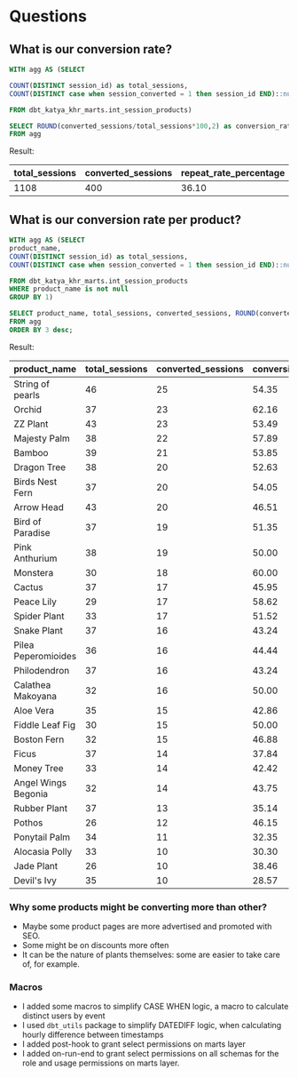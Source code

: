 # Questions
## What is our conversion rate?
``` sql
WITH agg AS (SELECT   

COUNT(DISTINCT session_id) as total_sessions,
COUNT(DISTINCT case when session_converted = 1 then session_id END)::numeric as converted_sessions

FROM dbt_katya_khr_marts.int_session_products)

SELECT ROUND(converted_sessions/total_sessions*100,2) as conversion_rate
FROM agg
```
Result:

| total_sessions    | converted_sessions          | repeat_rate_percentage  |
| ----------------- | --------------------------- | ----------------------- | 
| 1108              | 400                         | 36.10                   |

## What is our conversion rate per product?

``` sql
WITH agg AS (SELECT   
product_name,
COUNT(DISTINCT session_id) as total_sessions,
COUNT(DISTINCT case when session_converted = 1 then session_id END)::numeric as converted_sessions

FROM dbt_katya_khr_marts.int_session_products
WHERE product_name is not null
GROUP BY 1)

SELECT product_name, total_sessions, converted_sessions, ROUND(converted_sessions/total_sessions*100,2) as conversion_rate
FROM agg
ORDER BY 3 desc;
```
Result:

| product_name        | total_sessions | converted_sessions | conversion_rate |
| --------------------|----------------|--------------------|-----------------|
| String of pearls    |             46 |                 25 |           54.35 |
| Orchid              |             37 |                 23 |           62.16 |
| ZZ Plant            |             43 |                 23 |           53.49 |
| Majesty Palm        |             38 |                 22 |           57.89 |
| Bamboo              |             39 |                 21 |           53.85 |
| Dragon Tree         |             38 |                 20 |           52.63 |
| Birds Nest Fern     |             37 |                 20 |           54.05 |
| Arrow Head          |             43 |                 20 |           46.51 |
| Bird of Paradise    |             37 |                 19 |           51.35 |
| Pink Anthurium      |             38 |                 19 |           50.00 |
| Monstera            |             30 |                 18 |           60.00 |
| Cactus              |             37 |                 17 |           45.95 |
| Peace Lily          |             29 |                 17 |           58.62 |
| Spider Plant        |             33 |                 17 |           51.52 |
| Snake Plant         |             37 |                 16 |           43.24 |
| Pilea Peperomioides |             36 |                 16 |           44.44 |
| Philodendron        |             37 |                 16 |           43.24 |
| Calathea Makoyana   |             32 |                 16 |           50.00 |
| Aloe Vera           |             35 |                 15 |           42.86 |
| Fiddle Leaf Fig     |             30 |                 15 |           50.00 |
| Boston Fern         |             32 |                 15 |           46.88 |
| Ficus               |             37 |                 14 |           37.84 |
| Money Tree          |             33 |                 14 |           42.42 |
| Angel Wings Begonia |             32 |                 14 |           43.75 |
| Rubber Plant        |             37 |                 13 |           35.14 |
| Pothos              |             26 |                 12 |           46.15 |
| Ponytail Palm       |             34 |                 11 |           32.35 |
| Alocasia Polly      |             33 |                 10 |           30.30 |
| Jade Plant          |             26 |                 10 |           38.46 |
| Devil's Ivy         |             35 |                 10 |           28.57 |

### Why some products might be converting more than other?

- Maybe some product pages are more advertised and promoted with SEO. 
- Some might be on discounts more often
- It can be the nature of plants themselves: some are easier to take care of, for example.
### Macros
- I added some macros to simplify CASE WHEN logic, a macro to calculate distinct users by event
- I used `dbt_utils` package to simplify DATEDIFF logic, when calculating hourly difference between timestamps
- I added post-hook to grant select permissions on marts layer
- I added on-run-end to grant select permissions on all schemas for the role and usage permissions on marts layer.
